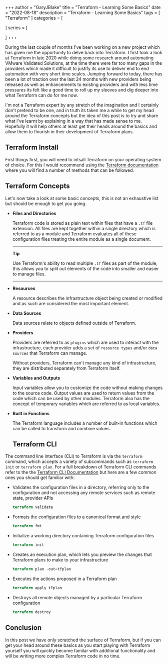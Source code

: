 +++
author = "GaryJBlake"
title = "Terraform - Learning Some Basics"
date = "2022-08-18"
description = "Terraform - Learning Some Basics"
tags = [
    "Terraform"
]
categories = [

]
series = [

]
+++

During the last couple of months I've been working on a new project which has given me the opportunity to delve back into Terraform. I first took a look at Terraform in late 2020 while doing some research around automating VMware Validated Solutions, at the time there were far too many gaps in the providers which made it difficult to justify its use to deliver end to end automation with very short time scales. Jumping forward to today, there has been a lot of traction over the last 24 months with new providers being released as well as enhancements to existing providers and with less time pressures its felt like a good time to roll up my sleeves and dig deeper into what Terraform can do for me now.

I'm not a Terraform expert by any stretch of the imagination and I certainly don't pretend to be one, and in truth its taken me a while to get my head around the Terraform concepts but the idea of this post is to try and share what I've learnt by explaining in a way that has made sense to me. Hopefully it will help others at least get their heads around the basics and allow them to flourish in their development of Terraform plans.

## Terraform Install

First things first, you will need to intsall Terraform on your operating system of choice. For this I would recommend using the [Terraform documentation](https://learn.hashicorp.com/tutorials/terraform/install-cli) where you will find a number of methods that can be followed.

## Terraform Concepts

Let's now take a look at some basic concepts, this is not an exhaustive list but should be enough to get you going.

- **Files and Directories**
  
  Terraform code is stored as plain text within files that have a `.tf` file extension. All files are kept together within a single directory which is referred to as a module and Terraform evaluates all of these configuration files treating the entire module as a single document.
  
  ---
    **Tip**

    Use Terraform's ability to read multiple `.tf` files as part of the module, this allows you to split out elements of the code into smaller and easier to manage files.

    ---

- **Resources**
  
  A resource describes the infrastructure object being created or modified and as such are considered the most important element.

- **Data Sources**
  
  Data sources relate to objects defined outside of Terraform.

- **Providers** 
  
  Providers are referred to as `plugins` which are used to interact with the infrastructure, each provider adds a set of `resource types` and/or `data sources` that Terraform can manage.
  
  Without providers, Terraform can't manage any kind of infrastructure, they are distributed separately from Terraform itself.

- **Variables and Outputs**
  
  Input variables allow you to customize the code without making changes to the source code. Output values are used to return values from the code which can be used by other modules. Terraform also has the concept of temporary variables which are referred to as local variables.

- **Built in Functions**
  
  The Terraform language includes a number of built-in functions which can be called to transform and combine values.

  ## Terraform CLI

The command line interface (CLI) to Terraform is via the `terraform` command, which accepts a variety of subcommands such as `terraform init` or `terraform plan`.  For a full breakdown of Terraform CLI commands refer to the the [Terraform CLI Documentation](https://www.terraform.io/cli) but here are a few common ones you should get familiar with:

- Validates the configuration files in a directory, referring only to the configuration and not accessing any remote services such as remote state, provider APIs
  ```terraform
  terraform validate
  ```

- Formats the configuration files to a canonical format and style
  ```terraform
  terraform fmt
  ```

- Initialize a working directory containing Terraform configuration files
  ```terraform
  terraform init
  ```

- Creates an execution plan, which lets you preview the changes that Terraform plans to make to your infrastructure
  ```terraform
  terraform plan -out=tfplan
  ```

- Executes the actions proposed in a Terraform plan
  ```terraform
  terraform apply tfplan
  ```

- Destroys all remote objects managed by a particular Terraform configuration
  ```terraform
  terraform destroy
  ```

## Conclusion

In this post we have only scratched the surface of Terraform, but if you can get your head around these basics as you start playing with Terraform yourself you will quickly become familar with additional functionality and will be writing more complex Terraform code in no time.